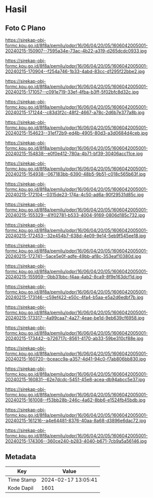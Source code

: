 # Hasil

## Foto C Plano

https://sirekap-obj-formc.kpu.go.id/8f8a/pemilu/pdpr/16/06/04/20/05/1606042005001-20240215-150907--7595a34e-73ac-4b22-a319-d265dcdc0933.jpg

https://sirekap-obj-formc.kpu.go.id/8f8a/pemilu/pdpr/16/06/04/20/05/1606042005001-20240215-170904--f254a746-1b33-4abd-83cc-d1295f22bbe2.jpg

https://sirekap-obj-formc.kpu.go.id/8f8a/pemilu/pdpr/16/06/04/20/05/1606042005001-20240215-171057--c091e719-33ef-4fba-b3ff-5f02bfc8d32c.jpg

https://sirekap-obj-formc.kpu.go.id/8f8a/pemilu/pdpr/16/06/04/20/05/1606042005001-20240215-171244--c83d3f2c-48f2-4667-a78c-2d6b7e377a8b.jpg

https://sirekap-obj-formc.kpu.go.id/8f8a/pemilu/pdpr/16/06/04/20/05/1606042005001-20240215-154623--31ef72b9-ed4b-4905-80d3-a3d0684d4ceb.jpg

https://sirekap-obj-formc.kpu.go.id/8f8a/pemilu/pdpr/16/06/04/20/05/1606042005001-20240215-154838--e0f0e412-780a-4b71-bf39-30406acc11ce.jpg

https://sirekap-obj-formc.kpu.go.id/8f8a/pemilu/pdpr/16/06/04/20/05/1606042005001-20240215-154938--067183bb-6390-48b5-9b51-c018c565b63f.jpg

https://sirekap-obj-formc.kpu.go.id/8f8a/pemilu/pdpr/16/06/04/20/05/1606042005001-20240215-172104--0315de23-174a-4c50-ad6a-90f29531d85c.jpg

https://sirekap-obj-formc.kpu.go.id/8f8a/pemilu/pdpr/16/06/04/20/05/1606042005001-20240215-155329--41f02781-b533-4004-9169-0806d185c732.jpg

https://sirekap-obj-formc.kpu.go.id/8f8a/pemilu/pdpr/16/06/04/20/05/1606042005001-20240215-172453--32e454b7-638d-4e09-9e14-5eb9f545ee18.jpg

https://sirekap-obj-formc.kpu.go.id/8f8a/pemilu/pdpr/16/06/04/20/05/1606042005001-20240215-172741--5ace5e0f-adfe-49bb-af8c-353eaf10380d.jpg

https://sirekap-obj-formc.kpu.go.id/8f8a/pemilu/pdpr/16/06/04/20/05/1606042005001-20240215-155959--0bb31bbc-f4aa-4ab2-8ca9-8f9e163dcf1d.jpg

https://sirekap-obj-formc.kpu.go.id/8f8a/pemilu/pdpr/16/06/04/20/05/1606042005001-20240215-173146--c59ef422-e50c-4fa4-b5aa-e5a2d6edbf7b.jpg

https://sirekap-obj-formc.kpu.go.id/8f8a/pemilu/pdpr/16/06/04/20/05/1606042005001-20240215-173317--4a99caa7-4a27-4eae-be1d-9eb639cf6958.jpg

https://sirekap-obj-formc.kpu.go.id/8f8a/pemilu/pdpr/16/06/04/20/05/1606042005001-20240215-173442--b726717c-8561-4170-ab33-59be310cf88e.jpg

https://sirekap-obj-formc.kpu.go.id/8f8a/pemilu/pdpr/16/06/04/20/05/1606042005001-20240215-160720--bceacc9a-a357-4d41-94c0-f7ab806bb830.jpg

https://sirekap-obj-formc.kpu.go.id/8f8a/pemilu/pdpr/16/06/04/20/05/1606042005001-20240215-160831--62e7dcdc-5451-45e8-acea-db94abcc5e37.jpg

https://sirekap-obj-formc.kpu.go.id/8f8a/pemilu/pdpr/16/06/04/20/05/1606042005001-20240215-161008--f53bb28b-246c-4a62-8bb6-e1524fb45bdb.jpg

https://sirekap-obj-formc.kpu.go.id/8f8a/pemilu/pdpr/16/06/04/20/05/1606042005001-20240215-161216--a4e64481-8376-40aa-8a68-d3896e6dac72.jpg

https://sirekap-obj-formc.kpu.go.id/8f8a/pemilu/pdpr/16/06/04/20/05/1606042005001-20240215-174306--360ce240-b283-4040-b671-7cb9a5a56146.jpg


## Metadata

| Key        | Value               |
| ---------- | ------------------- |
| Time Stamp | 2024-02-17 13:05:41 |
| Kode Dapil | 1601                |



